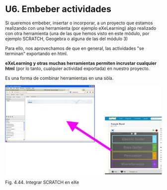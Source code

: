 
# U6. Embeber actividades

Si queremos embeber, insertar o incorporar, a un proyecto que estamos realizando con una herramienta (por ejemplo eXeLearning) algo realizado con otra herramienta (una de las que hemos visto en este módulo, por ejemplo SCRATCH, Geogebra o alguna de las del módulo 3)

Para ello, nos aprovechamos de que en general, las actividades "se terminan" exportando en html.

**eXeLearning y otras muchas herramientas permiten incrustar cualquier html** (por lo tanto, cualquier actividad exportada) en nuestro proyecto.

Es una forma de combinar herramientas en una sóla.

![](img/integrar.jpg)
<td style="text-align: center;">Fig. 4.44. Integrar SCRATCH en eXe</td>

